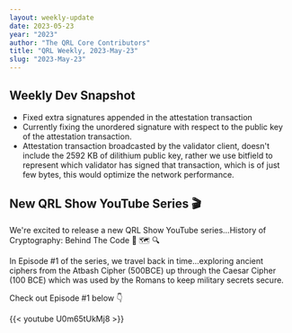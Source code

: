 ```yaml
---
layout: weekly-update
date: 2023-05-23
year: "2023"
author: "The QRL Core Contributors"
title: "QRL Weekly, 2023-May-23"
slug: "2023-May-23"
---
```


## Weekly Dev Snapshot

- Fixed extra signatures appended in the attestation transaction
- Currently fixing the unordered signature with respect to the public key of the attestation transaction.
- Attestation transaction broadcasted by the validator client, doesn't include the 2592 KB of dilithium public key, rather we use bitfield to represent which validator has signed that transaction, which is of just few bytes, this would optimize the network performance.

<!--more-->

## New QRL Show YouTube Series 🎬

We're excited to release a new QRL Show YouTube series...History of Cryptography: Behind The Code 🔐 🗺️ 🔍

In Episode #1 of the series, we travel back in time...exploring ancient ciphers from the Atbash Cipher (500BCE) up through the Caesar Cipher (100 BCE) which was used by the Romans to keep military secrets secure.  

Check out Episode #1 below 👇 

{{< youtube U0m65tUkMj8 >}}